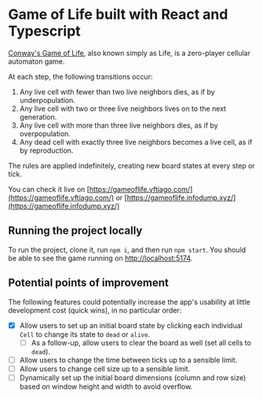 # Game of Life built with React and Typescript

[Conway's Game of Life](https://en.m.wikipedia.org/wiki/Conway%27s_Game_of_Life), also known simply as Life, is a zero-player cellular automaton game.

At each step, the following transitions occur:

1. Any live cell with fewer than two live neighbors dies, as if by underpopulation.
2. Any live cell with two or three live neighbors lives on to the next generation.
3. Any live cell with more than three live neighbors dies, as if by overpopulation.
4. Any dead cell with exactly three live neighbors becomes a live cell, as if by reproduction.

The rules are applied indefinitely, creating new board states at every step or tick.

You can check it live on [https://gameoflife.vftiago.com/](https://gameoflife.vftiago.com/) or [https://gameoflife.infodump.xyz/](https://gameoflife.infodump.xyz/)

## Running the project locally

To run the project, clone it, run `npm i`, and then run `npm start`. You should be able to see the game running on [http://localhost:5174](http://localhost:5174).

## Potential points of improvement

The following features could potentially increase the app's usability at little development cost (quick wins), in no particular order:

-   [x] Allow users to set up an initial board state by clicking each individual `Cell` to change its state to `dead` or `alive`.
    -   [ ] As a follow-up, allow users to clear the board as well (set all cells to `dead`).
-   [ ] Allow users to change the time between ticks up to a sensible limit.
-   [ ] Allow users to change cell size up to a sensible limit.
-   [ ] Dynamically set up the initial board dimensions (column and row size) based on window height and width to avoid overflow.
